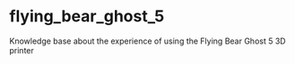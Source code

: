 # flying_bear_ghost_5
Knowledge base about the experience of using the Flying Bear Ghost 5 3D printer
